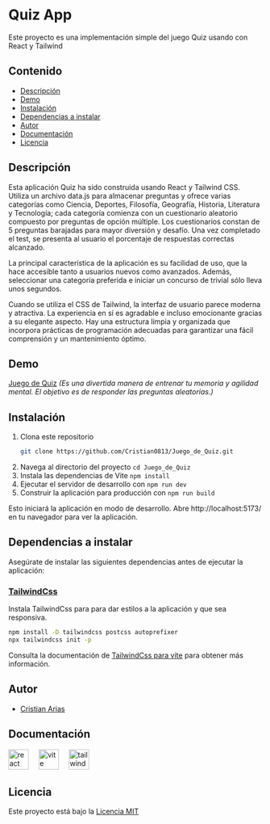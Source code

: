 # Quiz App

Este proyecto es una implementación simple del juego Quiz usando con React y Tailwind

## Contenido

- [Descripción](#descripción)
- [Demo](#demo)
- [Instalación](#instalación)
- [Dependencias a instalar](#dependencias-a-instalar)
- [Autor](#autor)
- [Documentación](#documentación)
- [Licencia](#licencia)

## Descripción
Esta aplicación Quiz ha sido construida usando React y Tailwind CSS. Utiliza un archivo data.js para almacenar preguntas y ofrece varias categorías como Ciencia, Deportes, Filosofía, Geografía, Historia, Literatura y Tecnología; cada categoría comienza con un cuestionario aleatorio compuesto por preguntas de opción múltiple. Los cuestionarios constan de 5 preguntas barajadas para mayor diversión y desafío. Una vez completado el test, se presenta al usuario el porcentaje de respuestas correctas alcanzado.

La principal característica de la aplicación es su facilidad de uso, que la hace accesible tanto a usuarios nuevos como avanzados. Además, seleccionar una categoría preferida e iniciar un concurso de trivial sólo lleva unos segundos.

Cuando se utiliza el CSS de Tailwind, la interfaz de usuario parece moderna y atractiva. La experiencia en sí es agradable e incluso emocionante gracias a su elegante aspecto. Hay una estructura limpia y organizada que incorpora prácticas de programación adecuadas para garantizar una fácil comprensión y un mantenimiento óptimo.

## Demo

[Juego de Quiz](https://juego-de-quiz.vercel.app/)
_(Es una divertida manera de entrenar tu memoria y agilidad mental. El objetivo es de responder las preguntas aleatorias.)_

## Instalación

1. Clona este repositorio
   ```bash
   git clone https://github.com/Cristian0813/Juego_de_Quiz.git
   ```
1. Navega al directorio del proyecto `cd Juego_de_Quiz`
1. Instala las dependencias de Vite `npm install`
1. Ejecutar el servidor de desarrollo con `npm run dev`
1. Construir la aplicación para producción con `npm run build`

Esto iniciará la aplicación en modo de desarrollo. Abre http://localhost:5173/ en tu navegador para ver la aplicación.

## Dependencias a instalar

Asegúrate de instalar las siguientes dependencias antes de ejecutar la aplicación:

### [TailwindCss](https://tailwindcss.com/)

Instala TailwindCss para para dar estilos a la aplicación y que sea responsiva.

```bash
npm install -D tailwindcss postcss autoprefixer
npx tailwindcss init -p
```

Consulta la documentación de [TailwindCss para vite](https://reactrouter.com/en/main) para obtener más información.

## Autor

- [Cristian Arias](https://www.github.com/Cristian0813)

## Documentación

<div align="left">
    <a href="https://es.react.dev/"><img src="https://cdn.jsdelivr.net/gh/devicons/devicon/icons/react/react-original.svg" height="40" alt="react logo"  /></a>
    <img width="12" />
    <a href="https://vitejs.dev/"><img src="https://skillicons.dev/icons?i=vite" height="40" alt="vite logo"  /></a>
    <img width="12" />
    <a href="https://tailwindcss.com/"><img src="https://cdn.simpleicons.org/tailwindcss/06B6D4" height="40" alt="tailwindcss logo"  /></a>
</div>

## Licencia

Este proyecto está bajo la [Licencia MIT](https://github.com/Cristian0813/Juegos-web/blob/main/juego_de_quiz/LICENSE)
